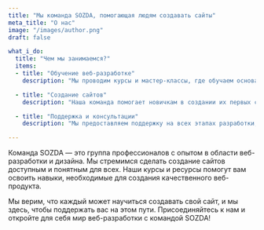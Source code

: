 ```yaml
---
title: "Мы команда SOZDA, помогающая людям создавать сайты"
meta_title: "О нас"
image: "/images/author.png"
draft: false

what_i_do:
  title: "Чем мы занимаемся?"
  items:
  - title: "Обучение веб-разработке"
    description: "Мы проводим курсы и мастер-классы, где обучаем основам веб-разработки, включая HTML, CSS и JavaScript."

  - title: "Создание сайтов"
    description: "Наша команда помогает новичкам в создании их первых сайтов, начиная с концепции и заканчивая запуском."

  - title: "Поддержка и консультации"
    description: "Мы предоставляем поддержку на всех этапах разработки, а также проводим консультации по улучшению и продвижению сайтов."

---
```


Команда SOZDA — это группа профессионалов с опытом в области веб-разработки и дизайна. Мы стремимся сделать создание сайтов доступным и понятным для всех. Наши курсы и ресурсы помогут вам освоить навыки, необходимые для создания качественного веб-продукта.

Мы верим, что каждый может научиться создавать свой сайт, и мы здесь, чтобы поддержать вас на этом пути. Присоединяйтесь к нам и откройте для себя мир веб-разработки с командой SOZDA!